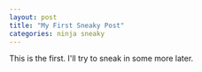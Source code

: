 ```yaml
---
layout: post
title: "My First Sneaky Post"
categories: ninja sneaky
---
```


This is the first.  I'll try to sneak in some more later.
